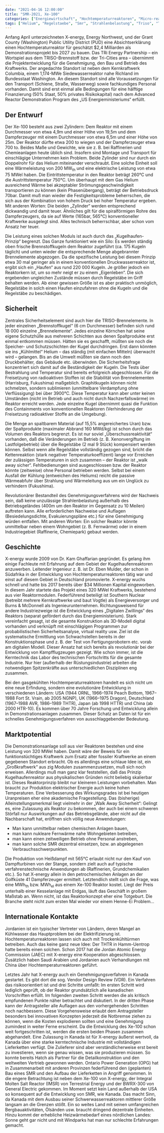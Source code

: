 ```yaml
---
date: "2021-04-16 12:00:00"
title: "SMR-2021, Xe-100"
categories: ["Energiewirtschaft", "Hochtemperaturreaktoren", "Micro-reactor"]
tags: ["Helium", "Regelstaebe", "Smr", "Strahlenbelastung", "Triso", "Trockenkuehlung"]
---
```


		
Anfang April unterzeichneten X-energy, Energy Northwest, und der Grant County (Washington) Public Utility District (PUD) eine Absichtserklärung einen Hochtemperaturreaktor für geschätzt $2,4 Milliarden als Demonstrationsprojekt bis 2027 zu bauen. Das TRi Energy Partnership – ein Wortspiel aus dem TRISO-Brennstoff bzw. der Tri-Cities area – übernimmt die Projektentwicklung für die Genehmigung, den Bau und Betrieb des Kraftwerks. Der angedachte Standort ist neben dem Kernkraftwerk Columbia, einem 1,174-MWe Siedewasserreaktor nahe Richland im Bundesstaat Washington. An diesem Standort sind alle Voraussetzungen für den Transport (Schiene, Straße, Wasserweg) sowie fachkundiges Personal vorhanden. Damit sind erst einmal alle Bedingungen für eine hälftige Finanzierung (50% Staat, 50% privates Risikokapital) nach dem Advanced Reactor Demonstration Program des „US Energieministeriums“ erfüllt.


## Der Entwurf

Der Xe-100 besteht aus zwei Zylindern: Dem Reaktor mit einem Durchmesser von etwa 4,9m und einer Höhe von 19,5m und dem Dampferzeuger mit einem Durchmesser von etwa 6,5m und einer Höhe von 25m. Der Reaktor dürfte etwa 200 to wiegen und der Dampferzeuger etwa 700 to. Beides Maße und Gewichte, wie sie z. B. bei Raffinerien und Chemieanlagen heute üblich sind. Insofern sind Montage und Transport für einschlägige Unternehmen kein Problem. Beide Zylinder sind nur durch ein Doppelrohr für das Helium miteinander verschraubt. Eine solche Einheit soll eine Wärmeleistung von 200 MW<sub>th</sub>&nbsp;und eine elektrische Leistung von etwa 75 MWel haben. Die Eintrittstemperatur in den Reaktor beträgt 260°C und die Austrittstemperatur 750°C. Um überhaupt mit dem Gas Helium ausreichend Wärme bei akzeptabler Strömungsgeschwindigkeit transportieren zu können (kein Phasenübergang), beträgt der Betriebsdruck 70bar. Damit muß man wieder die Festigkeitsprobleme beherrschen, die sich aus der Kombination von hohem Druck bei hoher Temperatur ergeben. Mit anderen Worten: Die beiden „Zylinder“ werden entsprechend dickwandig und damit teuer. Ähnliches gilt für die spiralförmigen Rohre des Dampferzeugers, da sie auf Werte (165bar, 565°C) konventioneller Kraftwerke ausgelegt sind. Alles technisch beherrschbar, aber schon vom Ansatz her teuer.

Die Leistung eines solchen Moduls ist auch durch das „Kugelhaufen-Prinzip“ begrenzt. Das Ganze funktioniert wie ein Silo: Es werden ständig oben frische Brennstoffkugeln dem Reaktor zugeführt (ca. 175 Kugeln täglich) und unten wieder die entsprechende Menge abgebrannter Brennelemente abgezogen. Da die spezifische Leistung bei diesem Prinzip etwa 30 mal geringer als in einem konventionellen Druckwasserreaktor ist, ergibt sich ein „Haufen“ aus rund 220 000 Kugeln. Je größer jedoch ein Reaktorkern ist, um so mehr neigt er zu einem „Eigenleben“. Die sich ergebenden ungleichen Zustände müssen durch Regelstäbe im Griff behalten werden. Ab einer gewissen Größe ist es aber praktisch unmöglich, Regelstäbe in solch einen Haufen einzufahren ohne die Kugeln und die Regelstäbe zu beschädigen.


## Sicherheit

Zentrales Sicherheitselement sind auch hier die TRISO-Brennelemente. In jeder einzelnen „Brennstoffkugel“ (6 cm Durchmesser) befinden sich rund 18 000 einzelne „Brennelemente“. Jedes einzelne Körnchen hat seine eigene Schutzhülle aus mehreren Schichten aus denen Spaltprodukte erst einmal entkommen müssen. Hätten sie es geschafft, müßten sie noch die Speicher- und Schutzschichten der Kugel durchdringen. Erst dann könnten sie ins „Kühlmittel“ Helium – das ständig (mit einfachen Mitteln) überwacht wird – gelangen. Bis an die Umwelt müßten sie dann noch den Druckbehälter, das Gebäude etc. überwinden. Die Sicherheitsfrage konzentriert sich damit auf die Beständigkeit der Kugeln. Die Tests über Bestrahlung und Temperatur sind bereits erfolgreich abgeschlossen. Für die Freisetzung von radioaktiven Stoffen ist die Stabilität von Brennelementen (Harrisburg, Fukushima) maßgeblich. Graphitkugeln können nicht schmelzen, sondern sublimieren (unmittelbare Verdampfung ohne Verflüssigung) bei über 3900°C. Diese Temperatur kann aber unter keinen Umständen (nicht im Betrieb und auch nicht durch Nachzerfallswärme) im Reaktor erreicht werden. Jede einzelne Kugel übernimmt quasi die Funktion des Containments von konventionellen Reaktoren (Verhinderung der Freisetzung radioaktiver Stoffe an die Umgebung).

Die Menge an spaltbarem Material (auf 15,5% angereichertes Uran) bzw. der Spaltprodukte (maximaler Abbrand 160 MWd/kg) ist schon durch das Volumen des Reaktors begrenzt. Es ist nur soviel „Überschussreaktivität“ vorhanden, daß die Veränderungen im Betrieb (z. B. Xenonvergiftung im Lastfolgebetrieb) über die Regelstäbe (2 mal 9 Stück) kompensiert werden können. Selbst wenn alle Regelstäbe vollständig gezogen sind, bricht die Kettenreaktion (stark negativer Temperaturkoeffizent) lange vor Erreichen der zulässigen Temperaturen in sich zusammen – der Reaktor ist „walk away sicher“. Fehlbedienungen sind ausgeschlossen bzw. der Reaktor könnte (zeitweise) ohne Personal betrieben werden. Selbst bei einem Ausfall der Kühlung (entweichen des Heliums) reicht die passive Wärmeabfuhr über Strahlung und Wärmeleitung aus um ein Unglück zu verhindern (Fukushima).

Revolutionärer Bestandteil des Genehmigungsverfahrens wird der Nachweis sein, daß keine unzulässige Strahlenbelastung außerhalb des Betriebsgeländes (400m um den Reaktor im Gegensatz zu 10 Meilen) auftreten kann. Alle erforderlichen Nachweise und Auflagen (Besiedelungsdichte, Evakuierungspläne etc.) für eine Genehmigung würden entfallen. Mit anderen Worten: Ein solcher Reaktor könnte unmittelbar neben einem Wohngebiet (z. B. Fernwärme) oder in einem Industriegebiet (Raffinerie, Chemiepark) gebaut werden.


## Geschichte

X-energy wurde 2009 von Dr. Kam Ghaffarian gegründet. Es gelang ihm einige Fachleute mit Erfahrung auf dem Gebiet der Kugelhaufenreaktoren anzuwerben. Leitender Ingenieur z. B. ist Dr. Eben Mulder, der schon in Südafrika in der Entwicklung von Hochtemperaturreaktoren tätig war und einst auf diesem Gebiet in Deutschland promovierte. X-energy wuchs schnell und hatte bis 2017 bereits über $34 Millionen Kapital eingeworben. In diesem Jahr startete das Projekt eines 320 MWel Kraftwerks, bestehend aus vier Reaktormodulen. Federführend beteiligt ist Southern Nuclear (betreibt mehrere Kernkraftwerke und baut Vogtle) als Energieversorger und Burns &amp; McDonnell als Ingenieurunternehmen. Richtungsweisend für andere Industriezweige ist die Entwicklung eines „Digitalen Zwillings“ des Reaktors (separat gefördert durch das Energieministerium). Stark vereinfacht gesagt, ist die gesamte Konstruktion als 3D-Modell digital vorhanden und verknüpft mit einschlägigen Programmen zur probabilistischen Sicherheitsanalyse, virtual reality usw. Ziel ist die systematische Ermittlung von Schwachstellen bereits in der Konstruktionsphase und z. B. der Test von Fertigungsrobotern etc. vorab am digitalen Modell. Dieser Ansatz hat sich bereits als revolutionär bei der Entwicklung von Kampfflugzeugen gezeigt. Wie schon immer, ist die Kerntechnik das Labor des technischen Fortschritts für die gesamte Industrie. Nur hier (außerhalb der Rüstungsindustrie) arbeiten die notwendigen Spitzenkräfte aus unterschiedlichen Disziplinen eng zusammen.

Bei den gasgekühlten Hochtemperaturreaktoren handelt es sich nicht um eine neue Erfindung, sondern eine evolutionäre Entwicklung in verschiedenen Ländern: USA (1944 ORNL, 1966–1974 Peach Bottom, 1967–1988 Fort St. Vrain, ab 2005 NGNP), UK (1966–1975 Dragon), Deutschland (1967–1988 AVR, 1986–1989 THTR), Japan (ab 1998 HTTR) und China (ab 2000 HTR-10). Es kommen über 70 Jahre Forschung und Entwicklung allein in Demonstrationsanlagen zusammen. Dieser Schatz an Daten ist für ein schnelles Genehmigungsverfahren von ausschlaggebender Bedeutung.


## Marktpotential

Die Demonstrationsanlage soll aus vier Reaktoren bestehen und eine Leistung von 320 MWel haben. Damit wäre der Beweis für ein funktionstüchtiges Kraftwerk zum Ersatz alter fossiler Kraftwerke an einem gegebenen Standort erbracht. Ob es allerdings eine schlaue Idee ist, ein „Großkraftwerk“ aus zig Modulen zusammenzusetzen, muß sich noch erweisen. Allerdings muß man ganz klar feststellen, daß das Prinzip Kugelhaufenreaktor aus physikalischen Gründen nicht beliebig skalierbar ist. Dieses Reaktorprinzip bleibt nur kleineren Leistungen vorbehalten. Man braucht zur Produktion elektrischer Energie auch keine hohen Temperaturen. Eine Verbesserung des Wirkungsgrades ist bei heutigen Uranpreisen eher eine akademische Fragestellung. Das (bisherige) Alleinstellungsmerkmal liegt vielmehr in der „Walk Away Sicherheit“: Gelingt es, eine Zulassung als Reaktor zu bekommen, der auch bei einem schweren Störfall nur Auswirkungen auf das Betriebsgelände, aber nicht auf die Nachbarschaft hat, eröffnen sich völlig neue Anwendungen:


* Man kann unmittelbar neben chemischen Anlagen bauen,
* man kann nukleare Fernwärme nahe Wohngebieten betreiben,
* man kann einen zeitweiligen Betrieb ohne Personal anstreben,
* man kann solche SMR dezentral einsetzen, bzw. an abgelegenen Verbrauchsschwerpunkten.


Die Produktion von Heißdampf mit 565°C erlaubt nicht nur den Kauf von Dampfturbinen von der Stange, sondern zielt auch auf typische verfahrenstechnische Anwendungen ab (Raffinerien, Grundchemikalien etc.). So hat X-energy allein in den petrochemischen Anlagen an der Golfküste 41 Dampferzeuger ermittelt. Letztendlich stellt sich die Frage, was eine MWh<sub>th</sub>&nbsp;bzw. MWh<sub>el</sub>&nbsp;aus einem Xe-100 Reaktor kostet. Liegt der Preis unterhalb einer Kesselanlage mit Erdgas, läuft das Geschäft in großem Maßstab an. Wenn nicht, ist das Reaktorkonzept eher eine Totgeburt. Die Branche steht nicht zum ersten Mal wieder vor einem Henne-Ei Problem…


## Internationale Kontakte

Jordanien ist ein typischer Vertreter von Ländern, deren Mangel an Kühlwasser das Hauptproblem bei der Elektrifizierung ist. Hochtemperaturreaktoren lassen sich auch mit Trockenkühltürmen betreiben. Auch das keine ganz neue Idee: Der THTR in Hamm-Uentrop hatte bereits einen solchen. Schon 2017 hat die Jordan Atomic Energy Commission (JAEC) mit X-energy eine Kooperation abgeschlossen. Zusätzlich haben Saudi Arabien und Jordanien auch Verhandlungen mit China über Hochtemperaturreaktoren geführt.

Letztes Jahr hat X-energy auch ein Genehmigungsverfahren in Kanada gestartet. Es gibt dort die sog. Vendor Design Review (VDR). Ein Verfahren das risikoorientiert ist und drei Schritte umfaßt: Im ersten Schritt wird lediglich geprüft, ob der Reaktor grundsätzlich alle kanadischen Vorschriften erfüllt. Im folgenden zweiten Schritt werden die als kritisch empfundenen Punkte näher betrachtet und diskutiert. In der dritten Phase kann der Antragsteller alle Auflagen aus den vorhergehenden Schritten noch nachbessern. Diese Vorgehensweise erlaubt dem Antragsteller besonders bei innovativen Konzepten jederzeit die Notbremse ziehen zu können, wenn die Kosten explodieren sollten und eine Genehmigung zumindest in weiter Ferne erscheint. Da die Entwicklung des Xe-100 schon weit fortgeschritten ist, werden die ersten beiden Phasen zusammen abgehandelt. Eine Zulassung in Kanada ist für X-energy äußerst wertvoll, da Kanada über eine starke kerntechnische Industrie mit vollständigen Lieferketten verfügt. Die Zulieferer sind aber verständlicherweise erst bereit zu investieren, wenn sie genau wissen, was sie produzieren müssen. So konnte bereits Hatch als Partner für die Detailkonstruktion und den weltweiten Vertrieb gewonnen werden. Ontario Power Generation (OPG) hat in Zusammenarbeit mit anderen Provinzen federführend den (geplanten) Bau eines SMR und den Aufbau der Lieferketten in Angriff genommen. In die engere Betrachtung ist neben dem Xe-100 von X-energy, der Integral Molten Salt Reactor (IMSR) von Terrestrial Energy und der BWRX-300 von General Electric gekommen. Im Moment setzt kein Land außerhalb der USA so konsequent auf die Entwicklung von SMR, wie Kanada. Das macht Sinn, da Kanada mit dem Ausbau seiner Schwerwasserreaktoren mittlerer Größe langsam an die Grenzen stößt. Ein so weites Land mit seinen umfangreichen Bergbauaktivitäten, Ölsänden usw. braucht dringend dezentrale Einheiten. Hinzu kommt der erhebliche Heizwärmebedarf eines nördlichen Landes: Sonne geht gar nicht und mit Windparks hat man nur schlechte Erfahrungen gemacht.

